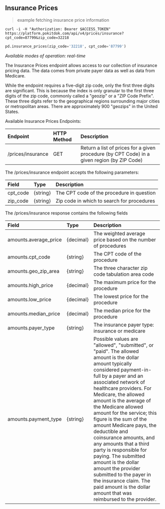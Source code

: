 ## Insurance Prices

> example fetching insurance price information

```shell
curl -i -H "Authorization: Bearer $ACCESS_TOKEN" https://platform.pokitdok.com/api/v4/prices/insurance?cpt_code=87799&zip_code=32218
```
```python
pd.insurance_prices(zip_code='32218', cpt_code='87799')
```

*Available modes of operation: real-time*

The Insurance Prices endpoint allows access to our collection of insurance
pricing data. The data comes from private payer data as well as data from
Medicare.

While the endpoint requires a five-digit zip code, only the first three digits
are significant. This is because the index is only granular to the first three
digits of the zip code, commonly called a "geozip" or a "ZIP Code Prefix". These
three digits refer to the geographical regions surrounding major cities or
metropolitan areas. There are approximately 900 "geozips" in the United States.

Available Insurance Prices Endpoints:

| Endpoint          | HTTP Method | Description                                                                                 |
|:------------------|:------------|:--------------------------------------------------------------------------------------------|
| /prices/insurance | GET         | Return a list of prices for a given procedure (by CPT Code) in a given region (by ZIP Code) |

The /prices/insurance endpoint accepts the following parameters:

| Field    | Type     | Description                                |
|:---------|:---------|:-------------------------------------------|
| cpt_code | {string} | The CPT code of the procedure in question  |
| zip_code | {string} | Zip code in which to search for procedures |

The /prices/insurance response contains the following fields

| Field                 | Type      | Description                                                                                                                                                                                                                                                                                                                                                                                                                                                                                                                                                                                                                                 |
|:----------------------|:----------|:--------------------------------------------------------------------------------------------------------------------------------------------------------------------------------------------------------------------------------------------------------------------------------------------------------------------------------------------------------------------------------------------------------------------------------------------------------------------------------------------------------------------------------------------------------------------------------------------------------------------------------------------|
| amounts.average_price | {decimal} | The weighted average price based on the number of procedures                                                                                                                                                                                                                                                                                                                                                                                                                                                                                                                                                                                |
| amounts.cpt_code      | {string}  | The CPT code of the procedure                                                                                                                                                                                                                                                                                                                                                                                                                                                                                                                                                                                                               |
| amounts.geo_zip_area  | {string}  | The three character zip code tabulation area code                                                                                                                                                                                                                                                                                                                                                                                                                                                                                                                                                                                           |
| amounts.high_price    | {decimal} | The maximum price for the procedure                                                                                                                                                                                                                                                                                                                                                                                                                                                                                                                                                                                                         |
| amounts.low_price     | {decimal} | The lowest price for the procedure                                                                                                                                                                                                                                                                                                                                                                                                                                                                                                                                                                                                          |
| amounts.median_price  | {decimal} | The median price for the procedure                                                                                                                                                                                                                                                                                                                                                                                                                                                                                                                                                                                                          |
| amounts.payer_type    | {string}  | The insurance payer type: insurance or medicare                                                                                                                                                                                                                                                                                                                                                                                                                                                                                                                                                                                             |
| amounts.payment_type  | {string}  | Possible values are "allowed", "submitted", or "paid". The allowed amount is the dollar amount typically considered payment-in-full by a payer and an associated network of healthcare providers. For Medicare, the allowed amount is the average of the Medicare allowed amount for the service; this figure is the sum of the amount Medicare pays, the deductible and coinsurance amounts, and any amounts that a third party is responsible for paying. The submitted amount is the dollar amount the provider submitted to the payer in the insurance claim. The paid amount is the dollar amount that was reimbursed to the provider. |
